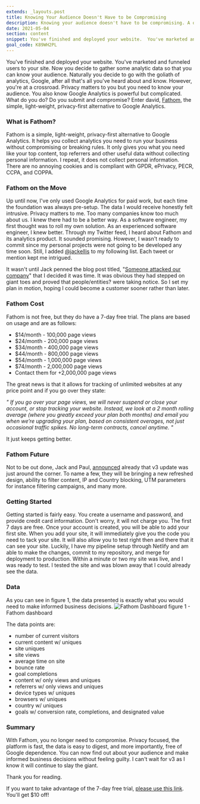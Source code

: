 ```yaml
---
extends: _layouts.post
title: Knowing Your Audience Doesn't Have to be Compromising
description: Knowing your audience doesn't have to be compromising. A quick look into how Fathom Analytics is a simple, light-weight, privacy-first alternative to Google Analytics.
date: 2021-05-04
section: content
snippet: You've finished and deployed your website.  You've marketed and funneled users to your site.  Now you decide to gather some analytic data so that you can know your audience.  Naturally you decide to go with the goliath of analytics, Google, after all that's all you've heard about and know. However, you're at a crossroad.  Privacy matters to you but you need to know your audience. You also know Google Analytics is powerful but complicated. What do you do? Do you submit and compromise? Enter david, Fathom, the simple, light-weight, privacy-first alternative to Google Analytics ...
goal_code: K89WH2PL
---
```


You've finished and deployed your website.  You've marketed and funneled users to your site.  Now you decide to gather some analytic data so that you can know your audience.  Naturally you decide to go with the goliath of analytics, Google, after all that's all you've heard about and know. However, you're at a crossroad.  Privacy matters to you but you need to know your audience. You also know Google Analytics is powerful but complicated. What do you do? Do you submit and compromise? Enter david, [Fathom](https://usefathom.com/), the simple, light-weight, privacy-first alternative to Google Analytics.

### What is Fathom?
Fathom is a simple, light-weight, privacy-first alternative to Google Analytics. It helps you collect analytics you need to run your business without compromising or breaking rules. It only gives you what you need like your top content, top referrers and other useful data without collecting personal information.  I repeat, it does not collect personal information. There are no annoying cookies and is compliant with GPDR, ePrivacy, PECR, CCPA, and COPPA.

### Fathom on the Move
Up until now, I've only used Google Analytics for paid work, but each time the foundation was always pre-setup.  The data I would receive honestly felt intrusive.  Privacy matters to me. Too many companies know too much about us. I knew there had to be a better way. As a software engineer, my first thought was to roll my own solution. As an experienced software engineer, I knew better.  Through my Twitter feed, I heard about Fathom and its analytics product. It sounded promising.  However, I wasn't ready to commit since my personal projects were not going to be developed any time soon. Still, I added [@jackellis](https://twitter.com/JackEllis) to my following list. Each tweet or mention kept me intrigued.

It wasn't until Jack penned the blog post titled, "[Someone attacked our company](https://usefathom.com/blog/ddos-attack)"
that I decided it was time. It was obvious they had stepped on giant toes and proved that people/entities? were taking notice.
So I set my plan in motion, hoping I could become a customer sooner rather than later.

### Fathom Cost
Fathom is not free, but they do have a 7-day free trial. The plans are based on usage and are as follows:

- $14/month - 100,000 page views
- $24/month - 200,000 page views
- $34/month - 400,000 page views
- $44/month - 800,000 page views
- $54/month - 1,000,000 page views
- $74/month - 2,000,000 page views
- Contact them for +2,000,000 page views


The great news is that it allows for tracking of unlimited websites at any price point and if you go over they state:

*" If you go over your page views, we will never suspend or close your account, or stop tracking your website. Instead, we look at a 2 month rolling average (where you greatly exceed your plan both months) and email you when we’re upgrading your plan, based on consistent overages, not just occasional traffic spikes.
No long-term contracts, cancel anytime. "*

It just keeps getting better.

### Fathom Future
Not to be out done, Jack and Paul, [announced](https://usefathom.com/v3) already that v3 update was just around the corner. To name a few, they will be bringing a new refreshed design, ability to filter content, IP and Country blocking, UTM parameters for instance filtering campaigns, and many more.

### Getting Started
Getting started is fairly easy.  You create a username and password, and provide credit card information.  Don't worry, it will not charge you.  The first 7 days are free. Once your account is created, you will be able to add your first site.   When you add your site, it will immediately give you the code you need to tack your site.  It will also allow you to test right then and there that it can see your site. Luckily, I have my pipeline setup through Netlify and am able to make the changes, commit to my repository, and merge for deployment to production.  Within a minute or two my site was live, and I was ready to test. I tested the site and was blown away that I could already see the data.

### Data
As you can see in figure 1, the data presented is exactly what you would need to make informed business decisions.
![Fathom Dashboard](/assets/images/fathom_dashboard.png "current fathom dashboard")
figure 1 - Fathom dashboard

The data points are:

- number of current visitors
- current content w/ uniques
- site uniques
- site views
- average time on site
- bounce rate
- goal completions
- content w/ only views and uniques
- referrers w/ only views and uniques
- device types w/ uniques
- browsers w/ uniques
- country w/ uniques
- goals w/ conversion rate, completions, and designated value

### Summary
With Fathom, you no longer need to compromise. Privacy focused, the platform is fast, the data is easy to digest, and more importantly, free of Google dependence. You can now find out about your audience and make informed business decisions without feeling guilty. I can't wait for v3 as I know it will continue to slay the giant.

Thank you for reading.

If you want to take advantage of the 7-day free trial, [please use this link](https://usefathom.com/ref/AKM9UL). You'll get $10 off!
